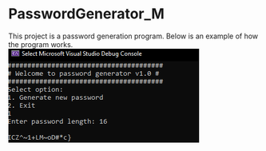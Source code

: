 # PasswordGenerator_M
This project is a password generation program. Below is an example of how the program works.
![This is image](img/image.png)
